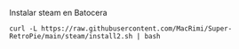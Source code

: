 Instalar steam en Batocera

```
curl -L https://raw.githubusercontent.com/MacRimi/Super-RetroPie/main/steam/install2.sh | bash
```
